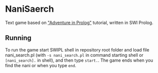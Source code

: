 # NaniSaerch

Text game based on ["Adventure in Prolog"](https://www.amzi.com/AdventureInProlog/index.php) tutorial, written in SWI Prolog.

## Running

To run the game start SWIPL shell in repository root folder and load file nani_search.pl (with ```-s nani_search.pl``` in command 
starting shell or ```[nani_search].``` in shell), and then type ```start.```. The game ends when you find the nani or when you type ```end```.
